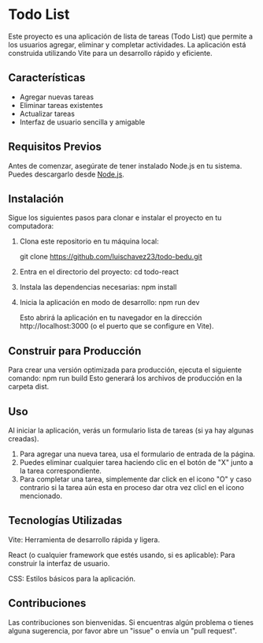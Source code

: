 # Todo List

Este proyecto es una aplicación de lista de tareas (Todo List) que permite a los usuarios agregar, eliminar y completar actividades. La aplicación está construida utilizando Vite para un desarrollo rápido y eficiente.

## Características

- Agregar nuevas tareas
- Eliminar tareas existentes
- Actualizar tareas
- Interfaz de usuario sencilla y amigable

## Requisitos Previos

Antes de comenzar, asegúrate de tener instalado Node.js en tu sistema. Puedes descargarlo desde [Node.js](https://nodejs.org/).

## Instalación

Sigue los siguientes pasos para clonar e instalar el proyecto en tu computadora:

1. Clona este repositorio en tu máquina local:

   git clone https://github.com/luischavez23/todo-bedu.git

2. Entra en el directorio del proyecto:
    cd todo-react

3. Instala las dependencias necesarias:
    npm install

4. Inicia la aplicación en modo de desarrollo:
    npm run dev

    Esto abrirá la aplicación en tu navegador en la dirección http://localhost:3000 (o el puerto que se configure en Vite).

## Construir para Producción
Para crear una versión optimizada para producción, ejecuta el siguiente comando:
    npm run build
Esto generará los archivos de producción en la carpeta dist.

## Uso
Al iniciar la aplicación, verás un formulario  lista de tareas (si ya hay algunas creadas).
1. Para agregar una nueva tarea, usa el formulario de entrada de la página.
2. Puedes eliminar cualquier tarea haciendo clic en el botón de "X" junto a la tarea correspondiente.
3. Para completar una tarea, simplemente dar click en el icono "O" y caso contrario si la tarea aún esta en proceso dar otra vez clicl en el icono mencionado.

## Tecnologías Utilizadas
Vite: Herramienta de desarrollo rápida y ligera.

React (o cualquier framework que estés usando, si es aplicable): Para construir la interfaz de usuario.

CSS: Estilos básicos para la aplicación.

## Contribuciones
Las contribuciones son bienvenidas. Si encuentras algún problema o tienes alguna sugerencia, por favor abre un "issue" o envía un "pull request".